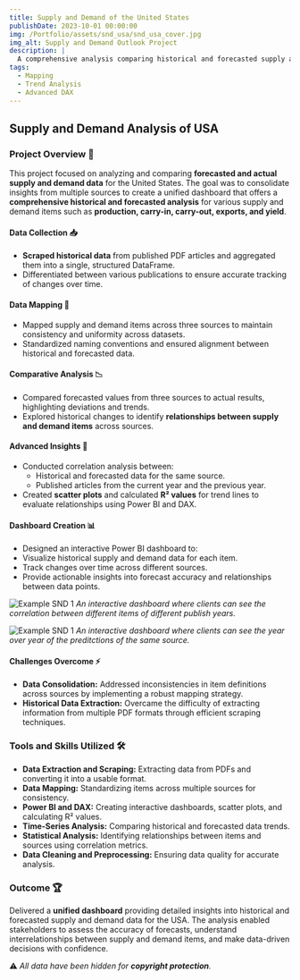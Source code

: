```yaml
---
title: Supply and Demand of the United States
publishDate: 2023-10-01 00:00:00
img: /Portfolio/assets/snd_usa/snd_usa_cover.jpg
img_alt: Supply and Demand Outlook Project
description: |
  A comprehensive analysis comparing historical and forecasted supply and demand data for U.S. agricultural products, integrating multiple sources to identify trends, relationships, and insights through a Power BI dashboard.
tags:
  - Mapping
  - Trend Analysis
  - Advanced DAX
---
```


## Supply and Demand Analysis of USA

### Project Overview 📌
This project focused on analyzing and comparing **forecasted and actual supply and demand data** for the United States. The goal was to consolidate insights from multiple sources to create a unified dashboard that offers a **comprehensive historical and forecasted analysis** for various supply and demand items such as **production, carry-in, carry-out, exports, and yield**.

#### Data Collection 📥
- **Scraped historical data** from published PDF articles and aggregated them into a single, structured DataFrame.
- Differentiated between various publications to ensure accurate tracking of changes over time.

#### Data Mapping 🔗
- Mapped supply and demand items across three sources to maintain consistency and uniformity across datasets.  
- Standardized naming conventions and ensured alignment between historical and forecasted data.

#### Comparative Analysis 📉
- Compared forecasted values from three sources to actual results, highlighting deviations and trends.  
- Explored historical changes to identify **relationships between supply and demand items** across sources.

#### Advanced Insights 📐
- Conducted correlation analysis between:
  - Historical and forecasted data for the same source.
  - Published articles from the current year and the previous year.
- Created **scatter plots** and calculated **R² values** for trend lines to evaluate relationships using Power BI and DAX.

#### Dashboard Creation 📊
- Designed an interactive Power BI dashboard to:
- Visualize historical supply and demand data for each item.
- Track changes over time across different sources.
- Provide actionable insights into forecast accuracy and relationships between data points.

![Example SND 1](/Portfolio/assets/snd_usa/snd1.png)
*An interactive dashboard where clients can see the correlation between different items of different publish years.*

![Example SND 1](/Portfolio/assets/snd_usa/snd2.png)
*An interactive dashboard where clients can see the year over year of the preditctions of the same source.*

#### Challenges Overcome ⚡
- **Data Consolidation:** Addressed inconsistencies in item definitions across sources by implementing a robust mapping strategy.  
- **Historical Data Extraction:** Overcame the difficulty of extracting information from multiple PDF formats through efficient scraping techniques.

### Tools and Skills Utilized 🛠️
- **Data Extraction and Scraping:** Extracting data from PDFs and converting it into a usable format.  
- **Data Mapping:** Standardizing items across multiple sources for consistency.  
- **Power BI and DAX:** Creating interactive dashboards, scatter plots, and calculating R² values.  
- **Time-Series Analysis:** Comparing historical and forecasted data trends.  
- **Statistical Analysis:** Identifying relationships between items and sources using correlation metrics.  
- **Data Cleaning and Preprocessing:** Ensuring data quality for accurate analysis.  

### Outcome 🏆
Delivered a **unified dashboard** providing detailed insights into historical and forecasted supply and demand data for the USA. The analysis enabled stakeholders to assess the accuracy of forecasts, understand interrelationships between supply and demand items, and make data-driven decisions with confidence.

⚠️ *All data have been hidden for **copyright protection**.*